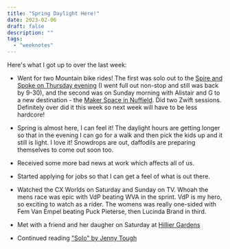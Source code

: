 ```yaml
---
title: "Spring Daylight Here!"
date: 2023-02-06
draft: false
description: ""
tags:
  - "weeknotes"
---
```


Here's what I got up to over the last week:

- Went for two Mountain bike rides! The first was solo out to the [Spire and Spoke on Thursday evening](https://www.strava.com/activities/8495264573) (I went full out non-stop and still was back by 9-30), and the second was on Sunday morning with Alistair and G to a new destination - the [Maker Space in Nuffield](https://www.strava.com/activities/8508934422). Did two Zwift sessions. Definitely over did it this week so next week will have to be less hardcore!

- Spring is almost here, I can feel it! The daylight hours are getting longer so that in the evening I can go for a walk and then pick the kids up and it still is light. I love it! Snowdrops are out, daffodils are preparing themselves to come out soon too.

- Received some more bad news at work which affects all of us.

- Started applying for jobs so that I can get a feel of what is out there.

- Watched the CX Worlds on Saturday and Sunday on TV. Whoah the mens race was epic with VdP beating WVA in the sprint. VdP is my hero, so exciting to watch as a rider. The womens was really one-sided with Fem Van Empel beating Puck Pieterse, then Lucinda Brand in third.

- Met with a friend and her daugher on Saturday at [Hillier Gardens](https://www.hants.gov.uk/thingstodo/hilliergardens)

- Continued reading ["Solo" by Jenny Tough](https://www.amazon.co.uk/SOLO-running-across-mountains-taught/dp/178325470X)
